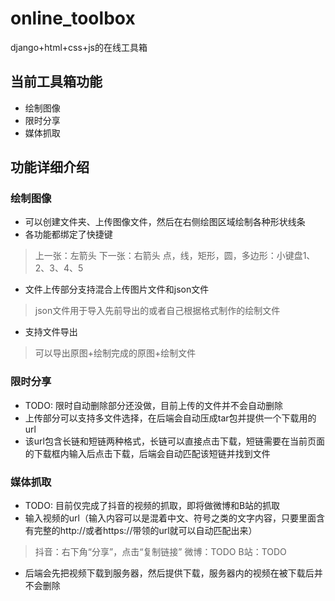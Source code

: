 # online_toolbox
django+html+css+js的在线工具箱

## 当前工具箱功能
* 绘制图像
* 限时分享
* 媒体抓取

## 功能详细介绍
### 绘制图像
* 可以创建文件夹、上传图像文件，然后在右侧绘图区域绘制各种形状线条
* 各功能都绑定了快捷键
> 上一张：左箭头 下一张：右箭头
> 点，线，矩形，圆，多边形：小键盘1、2、3、4、5
* 文件上传部分支持混合上传图片文件和json文件
> json文件用于导入先前导出的或者自己根据格式制作的绘制文件
* 支持文件导出
> 可以导出原图+绘制完成的原图+绘制文件

### 限时分享
* TODO: 限时自动删除部分还没做，目前上传的文件并不会自动删除
* 上传部分可以支持多文件选择，在后端会自动压成tar包并提供一个下载用的url
* 该url包含长链和短链两种格式，长链可以直接点击下载，短链需要在当前页面的下载框内输入后点击下载，后端会自动匹配该短链并找到文件

### 媒体抓取
* TODO: 目前仅完成了抖音的视频的抓取，即将做微博和B站的抓取
* 输入视频的url（输入内容可以是混着中文、符号之类的文字内容，只要里面含有完整的http://或者https://带领的url就可以自动匹配出来）
> 抖音：右下角“分享”，点击“复制链接”
> 微博：TODO
> B站：TODO
* 后端会先把视频下载到服务器，然后提供下载，服务器内的视频在被下载后并不会删除